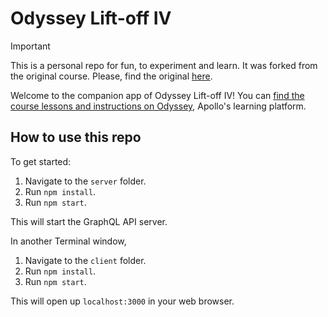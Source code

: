 # Odyssey Lift-off IV

> [!IMPORTANT]  
> This is a personal repo for fun, to experiment and learn. It was forked from the original course. Please, find the original [here](https://github.com/apollographql/odyssey-lift-off-part4).

Welcome to the companion app of Odyssey Lift-off IV! You can [find the course lessons and instructions on Odyssey](https://odyssey.apollographql.com/lift-off-part4), Apollo's learning platform.


## How to use this repo

To get started:

1. Navigate to the `server` folder.
1. Run `npm install`.
1. Run `npm start`.

This will start the GraphQL API server.

In another Terminal window,

1. Navigate to the `client` folder.
1. Run `npm install`.
1. Run `npm start`.

This will open up `localhost:3000` in your web browser.
